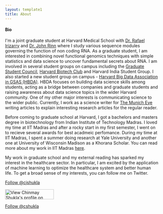 ```yaml
---
layout: template1
title: About
---
```


#### Bio


I'm a joint graduate student at Harvard Medical School with [Dr. Rafael Irizarry](http://rafalab.github.io) and [Dr. John Rinn](http://rinnlab.com) where I study various sequence modules governing the function of non coding RNA. As a graduate student, I am interested in combining novel functional genomics techniques with simple statistics and data science to uncover fundamental secrets about RNA. I am involved in several student groups on campus including the [Graduate Student Council](http://gsc.fas.harvard.edu/people/chinmay-shukla), [Harvard Biotech Club](http://thebiotechclub.org/leadership-team/) and Harvard India Student Group. I also started a new student group on campus - [Harvard Big Data Association in GSAS (HBDA)](http://harvardbigdata.com). HBDA focuses on building data science skills among students, acting as a bridge between companies and graduate students and raising awareness about data science topics in the wider Harvard community. One of my other major interests is communicating science to the wider public. Currently, I work as a science writer for [The Munich Eye](http://themunicheye.com/global_scripts/contributors/index.php?contributor=Chinmay%20Shukla) writing articles to explain interesting research articles for the regular reader.

Before coming to graduate school at Harvard, I got a bachelors and masters degree in biotechnology from Indian Institute of Technology Madras. I loved my time at IIT Madras and after a rocky start in my first semester, I went on to recieve several awards for best acadmeic perfomance. During my time at IIT Madras, I spent a summer doing research at Yale University and another one at University of Wisconsin Madison as a Khorana Scholar. You can read more about my work in IIT Madras [here](http://openwetware.org/wiki/User:Chinmay_Shukla).

My work in graduate school and my external reading has sparked my interest in the healthcare sector. In particular, I am excited by the application of machine learning to optimize the healthcare system and better human life. To get a broad sense of my interests, you can follow me on Twitter.



<a href="https://twitter.com/cjshukla" class="twitter-follow-button" data-show-count="false">Follow @cjshukla</a><script async src="//platform.twitter.com/widgets.js" charset="utf-8"></script> 

<a href="https://www.linkedin.com/pub/chinmay-shukla/113/32/9a4"> <img src="https://static.licdn.com/scds/common/u/img/webpromo/btn_viewmy_160x33.png" width="160" height="33" border="0" alt="View Chinmay Shukla's profile on LinkedIn"> </a> 

<a class="github-button" href="https://github.com/cshukla" data-style="mega" data-count-href="/cshukla/followers" data-count-api="/users/cshukla#followers" data-count-aria-label="# followers on GitHub" aria-label="Follow @cshukla on GitHub">Follow @cshukla</a><script async defer src="https://buttons.github.io/buttons.js"></script>

